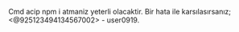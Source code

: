 Cmd acip npm i atmaniz yeterli olacaktir. Bir hata ile karsılasırsanız; <@925123494134567002> - user0919.




